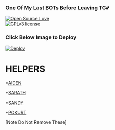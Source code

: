 ### One Of My Last BOTs Before Leaving TG💕


[![Open Source Love](https://badges.frapsoft.com/os/v1/open-source.png?v=103)](https://github.com/ellerbrock/open-source-badges/)  
[![GPLv3 license](https://img.shields.io/badge/License-GPLv3-blue.svg)](http://perso.crans.org/besson/LICENSE.html)

### Click Below Image to Deploy
[![Deploy](https://coursework.vschool.io/content/images/size/w2000/2018/10/heroku_logo.jpeg)](https://heroku.com/deploy?template=https://github.com/Aid-3n/Advanced-Filter-BOT)

# HELPERS
*[AIDEN](https://telegram.dog/AID_3N)

*[SARATH](https://telegram.dog/SURV_IVOR)

*[SANDY](https://telegram.dog/MRCONFUSED)

*[POKURT](https://telegram.dog/POKURT)

[Note Do Not Remove These]
